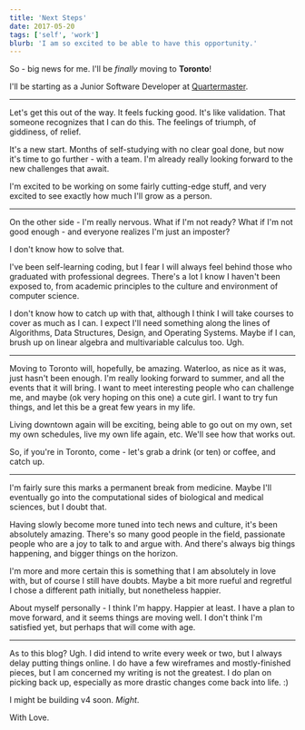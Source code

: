 ```yaml
---
title: 'Next Steps'
date: 2017-05-20
tags: ['self', 'work']
blurb: 'I am so excited to be able to have this opportunity.'
---
```


So - big news for me. I'll be _finally_ moving to **Toronto**!

I'll be starting as a Junior Software Developer at [Quartermaster](https://www.quartermaster.house/).

---

Let's get this out of the way. It feels fucking good. It's like validation. That someone recognizes that I can do this. The feelings of triumph, of giddiness, of relief.

It's a new start. Months of self-studying with no clear goal done, but now it's time to go further - with a team. I'm already really looking forward to the new challenges that await.

I'm excited to be working on some fairly cutting-edge stuff, and very excited to see exactly how much I'll grow as a person.

---

On the other side - I'm really nervous. What if I'm not ready? What if I'm not good enough - and everyone realizes I'm just an imposter?

I don't know how to solve that.

I've been self-learning coding, but I fear I will always feel behind those who graduated with professional degrees. There's a lot I know I haven't been exposed to, from academic principles to the culture and environment of computer science.

I don't know how to catch up with that, although I think I will take courses to cover as much as I can. I expect I'll need something along the lines of Algorithms, Data Structures, Design, and Operating Systems. Maybe if I can, brush up on linear algebra and multivariable calculus too. Ugh.

---

Moving to Toronto will, hopefully, be amazing. Waterloo, as nice as it was, just hasn't been enough. I'm really looking forward to summer, and all the events that it will bring. I want to meet interesting people who can challenge me, and maybe (ok very hoping on this one) a cute girl. I want to try fun things, and let this be a great few years in my life.

Living downtown again will be exciting, being able to go out on my own, set my own schedules, live my own life again, etc. We'll see how that works out.

So, if you're in Toronto, come - let's grab a drink (or ten) or coffee, and catch up.

---

I'm fairly sure this marks a permanent break from medicine. Maybe I'll eventually go into the computational sides of biological and medical sciences, but I doubt that.

Having slowly become more tuned into tech news and culture, it's been absolutely amazing. There's so many good people in the field, passionate people who are a joy to talk to and argue with. And there's always big things happening, and bigger things on the horizon.

I'm more and more certain this is something that I am absolutely in love with, but of course I still have doubts. Maybe a bit more rueful and regretful I chose a different path initially, but nonetheless happier.

About myself personally - I think I'm happy. Happier at least. I have a plan to move forward, and it seems things are moving well. I don't think I'm satisfied yet, but perhaps that will come with age.

---

As to this blog? Ugh. I did intend to write every week or two, but I always delay putting things online. I do have a few wireframes and mostly-finished pieces, but I am concerned my writing is not the greatest. I do plan on picking back up, especially as more drastic changes come back into life. :)

I might be building v4 soon. _Might_.

With Love.

